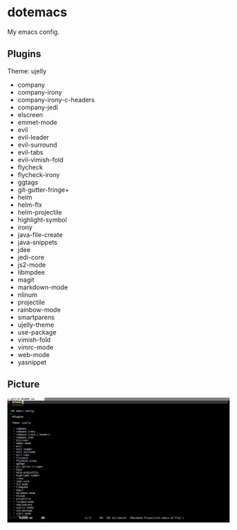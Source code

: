 dotemacs
========

My emacs config.

Plugins
-------

Theme: ujelly

 * company
 * company-irony
 * company-irony-c-headers
 * company-jedi
 * elscreen
 * emmet-mode
 * evil
 * evil-leader
 * evil-surround
 * evil-tabs
 * evil-vimish-fold
 * flycheck
 * flycheck-irony
 * ggtags
 * git-gutter-fringe+
 * helm
 * helm-flx
 * helm-projectile
 * highlight-symbol
 * irony
 * java-file-create
 * java-snippets
 * jdee
 * jedi-core
 * js2-mode
 * libmpdee
 * magit
 * markdown-mode
 * nlinum
 * projectile
 * rainbow-mode
 * smartparens
 * ujelly-theme
 * use-package
 * vimish-fold
 * vimrc-mode
 * web-mode
 * yasnippet

Picture
-------

![emacs config](./emacs.png)
